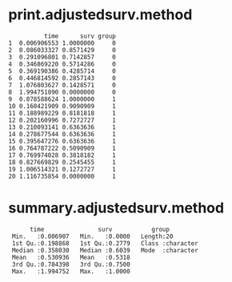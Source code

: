# print.adjustedsurv.method

              time      surv group
    1  0.006906553 1.0000000     0
    2  0.086033327 0.8571429     0
    3  0.291096801 0.7142857     0
    4  0.346869220 0.5714286     0
    5  0.369190386 0.4285714     0
    6  0.446814592 0.2857143     0
    7  1.076803627 0.1428571     0
    8  1.994751890 0.0000000     0
    9  0.078588624 1.0000000     1
    10 0.160421909 0.9090909     1
    11 0.188989229 0.8181818     1
    12 0.202160996 0.7272727     1
    13 0.210093141 0.6363636     1
    14 0.278677544 0.6363636     1
    15 0.395647276 0.6363636     1
    16 0.764787222 0.5090909     1
    17 0.769974028 0.3818182     1
    18 0.827669829 0.2545455     1
    19 1.006514321 0.1272727     1
    20 1.116735854 0.0000000     1

# summary.adjustedsurv.method

          time               surv           group          
     Min.   :0.006907   Min.   :0.0000   Length:20         
     1st Qu.:0.198868   1st Qu.:0.2779   Class :character  
     Median :0.358030   Median :0.6039   Mode  :character  
     Mean   :0.530936   Mean   :0.5318                     
     3rd Qu.:0.784398   3rd Qu.:0.7500                     
     Max.   :1.994752   Max.   :1.0000                     

